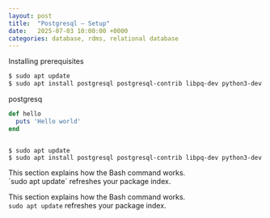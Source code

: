 ```yaml
---
layout: post
title:  "Postgresql – Setup"
date:   2025-07-03 10:00:00 +0000
categories: database, rdms, relational database
---
```


Installing prerequisites
```bash 
$ sudo apt update
$ sudo apt install postgresql postgresql-contrib libpq-dev python3-dev
```

postgresq

```ruby
def hello
  puts 'Hello world'
end
```

<pre class="highlight"><code class="language-bash">
$ sudo apt update
$ sudo apt install postgresql postgresql-contrib libpq-dev python3-dev
</code></pre>

<div class="comment-box">
  This section explains how the Bash command works. <br>
  `sudo apt update` refreshes your package index.
</div>

  This section explains how the Bash command works. <br>
  `sudo apt update` refreshes your package index.
